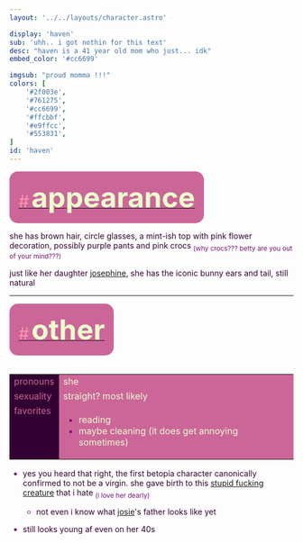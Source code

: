```yaml
---
layout: '../../layouts/character.astro'

display: 'haven'
sub: 'uhh.. i got nothin for this text'
desc: "haven is a 41 year old mom who just... idk"
embed_color: '#cc6699'

imgsub: "proud momma !!!"
colors: [
    '#2f003e',
    '#761275',
    '#cc6699',
    '#ffcbbf',
    '#e9ffcc',
    '#553831',
]
id: 'haven'
---
```

<style>
    :root {
        --header-color: #303;
        --header-logo-color-1: #e9ffcc;
        --header-logo-color-2: #c69;

        --col-bright: #e9ffcc;
        --col-light:rgb(254, 147, 170);
        --col-main: #c69;
        --col-dim: #761275;
        --col-dark: #303;

        --col-bg: #e9ffcc;
        --col-char-bg:rgb(11, 108, 133);

        --col-link: #c69;
        --col-link-hover: #f795b6
    }

    html {
        color: var(--col-dark);
    }

    i {
        text-decoration: italic;
        color: var(--col-dim);
    }

    .white {
        color: var(--col-bright);
        background-color: var(--col-dark);
        padding: 3px;
        border-radius: 5px;
    }

    .black {
        color: #2f003e;
        background-color: var(--col-bright);
        padding: 3px;
        border-radius: 5px;
    }

    li::marker {
        color: var(--col-dim);  
    }

    table {
        color: var(--col-bright);
    }
    
    td {
        background-color: var(--col-main);
    }

    td.name {
        background-color: var(--col-dark);
        color: var(--col-main);
        box-shadow: unset;
        align-content: start;
    }
</style>


<section id="appearance" style="text-align: left">

<div style="background-color: var(--col-main); padding: 16px; border-radius: 15px; width: fit-content;">
<a href="#appearance">
<span style="font-size: 30px; color: var(--col-light)">#</span>
<span style="font-weight: bolder; font-size: 50px; margin: 0; margin-top: 30px; color: var(--col-bright)">
appearance
</span>
</a>
</div>

she has brown hair, circle glasses, a mint-ish top with pink flower decoration, possibly purple pants and pink crocs <sub style="color: var(--col-dim)">(why crocs??? betty are you out of your mind???)</sub>

just like her daughter [josephine](/characters/josephine), she has the iconic bunny ears and tail, still natural

</section>

<hr>
<section id="other" style="text-align: left">

<div style="background-color: var(--col-main); padding: 16px; border-radius: 15px; width: fit-content;">
<a href="#other">
<span style="font-size: 30px; color: var(--col-light)">#</span>
<span style="font-weight: bolder; font-size: 50px; margin: 0; margin-top: 30px; color: var(--col-bright)">
other
</span>
</a>
</div>

<br>
<table>

<tr>
    <td class="name">pronouns</td>
    <td>she</td>
</tr>

<tr>
    <td class="name">sexuality</td>
    <td>straight? most likely</td>
</tr>

<tr>
    <td class="name">favorites</td>
    <td>

- reading
- maybe cleaning (it does get annoying sometimes)

</td>
</tr>

</table>

- yes you heard that right, the first betopia character canonically confirmed to not be a virgin. she gave birth to this [stupid fucking creature](/characters/josephine) that i hate <sub style="color: var(--col-dim)">(i love her dearly)</sub>
    - not even i know what [josie](/characters/josephine)'s father looks like yet
    
- still looks young af even on her 40s


</section>